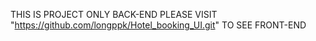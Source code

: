 THIS IS PROJECT ONLY BACK-END
PLEASE VISIT "https://github.com/longppk/Hotel_booking_UI.git" TO SEE FRONT-END
